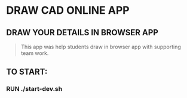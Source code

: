 # DRAW CAD ONLINE APP
## DRAW YOUR DETAILS IN BROWSER APP

>This app was help students draw in browser app with supporting team work.

## TO START: 
### RUN ./start-dev.sh

